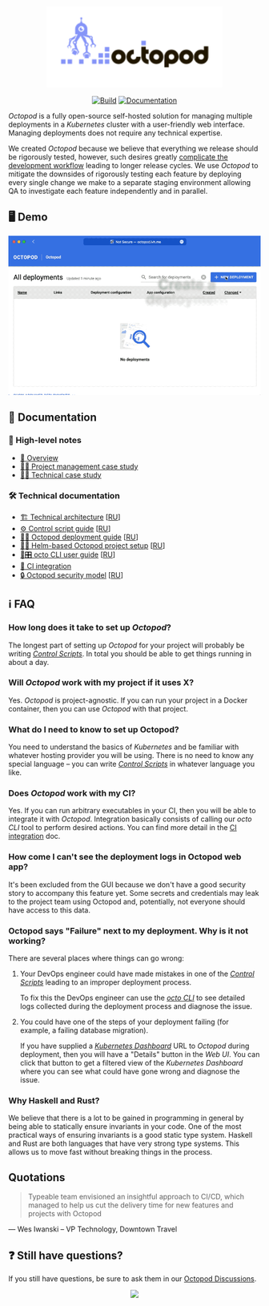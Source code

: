 <p align="center">
   <a href="#"><img src="img/logo.svg" width="350"></img></a>
</p>

<p align="center">
   <a href="https://github.com/typeable/octopod/actions?query=workflow%3ABuild"><img src="https://github.com/typeable/octopod/workflows/Build/badge.svg?branch=master" alt="Build"></a>
   <a href="https://github.com/typeable/octopod/actions?query=workflow%3ADocumentation+branch%3Amaster"><img src="https://github.com/typeable/octopod/workflows/Documentation/badge.svg?branch=master" alt="Documentation"></a>
</p>

_Octopod_ is a fully open-source self-hosted solution for managing multiple deployments in a _Kubernetes_ cluster with a user-friendly web interface. Managing deployments does not require any technical expertise.

We created _Octopod_ because we believe that everything we release should be rigorously tested, however, such desires greatly [complicate the development workflow](docs/en/PM_case_study.md) leading to longer release cycles. We use _Octopod_ to mitigate the downsides of rigorously testing each feature by deploying every single change we make to a separate staging environment allowing QA to investigate each feature independently and in parallel.

## 🖥 Demo

<p align="center"><img src="img/demo.gif"></img></p>

## 📑 Documentation

### 🔭 High-level notes
- [🐙 Overview](docs/en/Overview.md)
- [🧑‍🔬 Project management case study](docs/en/PM_case_study.md)
- [🧑‍💻 Technical case study](docs/en/Tech_case_study.md)

### 🛠️ Technical documentation
- [🏗 Technical architecture](docs/en/Technical_architecture.md) [[RU](docs/ru/Technical_architecture.md)]
- [⚙️ Control script guide][cs] [[RU](docs/ru/Control_scripts.md)]
- [🔧🐙 Octopod deployment guide](docs/en/Octopod_deployment_guide.md) [[RU](docs/ru/Octopod_deployment_with_K8S.md)]
- [🔧🚀 Helm-based Octopod project setup](docs/en/Helm-based_deployment_guide.md) [[RU](docs/ru/Helm-based_deployment_guide.md)]
- [🐙🎛 octo CLI user guide][octo]  [[RU](docs/ru/Octo_user_guide.md)]
- [🤖 CI integration](docs/en/Integration.md)
- [🔒 Octopod security model](docs/en/Security_model.md)  [[RU](docs/ru/Security_model.md)]

## ℹ️ FAQ

### How long does it take to set up _Octopod_?

The longest part of setting up _Octopod_ for your project will probably be writing [_Control Scripts_][cs]. In total you should be able to get things running in about a day.

### Will _Octopod_ work with my project if it uses X?

Yes. _Octopod_ is project-agnostic. If you can run your project in a Docker container, then you can use _Octopod_ with that project.

### What do I need to know to set up Octopod?

You need to understand the basics of _Kubernetes_ and be familiar with whatever hosting provider you will be using. There is no need to know any special language – you can write [_Control Scripts_][cs] in whatever language you like.

### Does _Octopod_ work with my CI?

Yes. If you can run arbitrary executables in your CI, then you will be able to integrate it with _Octopod_. Integration basically consists of calling our _octo CLI_ tool to perform desired actions. You can find more detail in the [CI integration](docs/en/Integration.md) doc.

### How come I can't see the deployment logs in Octopod web app?

It's been excluded from the GUI because we don't have a good security story to accompany this feature yet. Some secrets and credentials may leak to the project team using Octopod and, potentially, not everyone should have access to this data.

### Octopod says "Failure" next to my deployment. Why is it not working?

There are several places where things can go wrong:

1. Your DevOps engineer could have made mistakes in one of the [_Control Scripts_][cs] leading to an improper deployment process.

   To fix this the DevOps engineer can use the [_octo CLI_][octo] to see detailed logs collected during the deployment process and diagnose the issue.
2. You could have one of the steps of your deployment failing (for example, a failing database migration).

   If you have supplied a [_Kubernetes Dashboard_](https://kubernetes.io/docs/tasks/access-application-cluster/web-ui-dashboard/) URL to _Octopod_ during deployment, then you will have a "Details" button in the _Web UI_. You can click that button to get a filtered view of the _Kubernetes Dashboard_ where you can see what could have gone wrong and diagnose the issue.

### Why Haskell and Rust?

We believe that there is a lot to be gained in programming in general by being able to statically ensure invariants in your code. One of the most practical ways of ensuring invariants is a good static type system. Haskell and Rust are both languages that have very strong type systems. This allows us to move fast without breaking things in the process.

## Quotations

> Typeable team envisioned an insightful approach to CI/CD, which managed to help us cut the delivery time for new features and projects with Octopod

— Wes Iwanski – VP Technology, Downtown Travel

## ❓ Still have questions?

If you still have questions, be sure to ask them in our [Octopod Discussions](https://github.com/typeable/octopod/discussions).

<p align="center"><a href="https://typeable.io"><img src="img/typeable.png" width="177px"></img></a></p>

[cs]: docs/en/Control_scripts.md
[octo]: docs/en/Octo_user_guide.md
